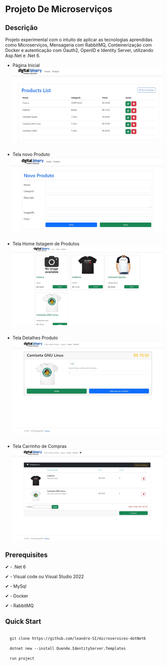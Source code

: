 # Projeto De Microserviços

## Descrição
Projeto experimental com o intuito de aplicar as tecnologias aprendidas como Microserviços, Mensageria com RabbitMQ, Conteinerização com Docker e autenticação com Oauth2, OpenID e Identity Server, utilizando Asp.Net e .Net 6.

- Página Inicial
![Alt Text](final/home.jpg)

 ##
 
 - Tela novo Produto
![Alt Text](final/novo.jpg)

 ##
 
 - Tela Home listagem de Produtos
![Alt Text](final/homeProdutos.jpg)

 ##
 
 - Tela Detalhes Produto
![Alt Text](final/datalheProduto.jpg)

 ##
 
 - Tela Carrinho de Compras
![Alt Text](final/carrinho.jpg)
 

## Prerequisites

✔ - .Net 6

✔ - Visual code ou Visual Studio 2022

✔ - MySql

✔ - Docker

✔ - RabbitMQ

## Quick Start

```
  
  git clone https://github.com/leandro-SI/microservices-dotNet6
  
  dotnet new --install Duende.IdentityServer.Templates
  
  run project
  
```

